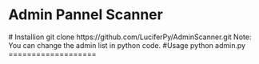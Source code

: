 <h1> Admin Pannel Scanner </h1>
# Installion
git clone https://github.com/LuciferPy/AdminScanner.git
Note: You can change the admin list in python code.
#Usage
python admin.py
===================
